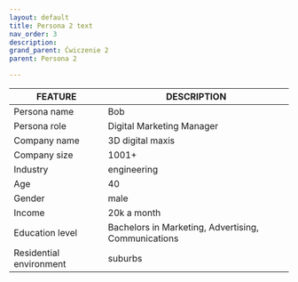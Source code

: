 ```yaml
---
layout: default
title: Persona 2 text
nav_order: 3
description: 
grand_parent: Ćwiczenie 2
parent: Persona 2

---
```

| FEATURE     | DESCRIPTION |
| ----------- | ----------- |
|Persona name     | Bob       |
| Persona role  | Digital Marketing Manager     |
| Company name  | 3D digital maxis        |
|Company size | 1001+      |
| Industry | engineering       |
| Age   | 40       |
| Gender   |  male   |
| Income   |  20k a month       |
| Education level   | Bachelors in Marketing, Advertising, Communications      |
| Residential environment   | suburbs        |
